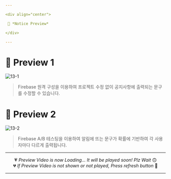```yaml
---

<div align="center">

 💛 *Notice Preview*

</div>

---
```


# 📱 Preview 1
![13-1](https://user-images.githubusercontent.com/68846212/186632774-e3f2c3b2-fcf2-44fb-9891-69fc39017de9.gif)
> Firebase 원격 구성을 이용하여 프로젝트 수정 없이 공지사항에 출력되는 문구를 수정할 수 있습니다.  

# 📱 Preview 2
![13-2](https://user-images.githubusercontent.com/68846212/186632808-16083787-5ff8-41e8-9daf-64c38d94ebc3.gif)
> Firebase A/B 테스팅을 이용하여 알림에 뜨는 문구가 확률에 기반하여 각 사용자마다 다르게 출력됩니다.  

---

<div align="center">

💗 *Preview Video is now Loading... It will be played soon! Plz Wait* 🙃  
💔 *If Preview Video is not shown or not played, Press refresh button* 🫥

</div>

---